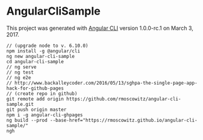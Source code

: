 # AngularCliSample

This project was generated with [Angular CLI](https://github.com/angular/angular-cli) version 1.0.0-rc.1 on March 3, 2017.

```
// (upgrade node to v. 6.10.0)
npm install -g @angular/cli
ng new angular-cli-sample
cd angular-cli-sample
// ng serve
// ng test
// ng e2e
// http://www.backalleycoder.com/2016/05/13/sghpa-the-single-page-app-hack-for-github-pages
// (create repo in github)
git remote add origin https://github.com/rmoscowitz/angular-cli-sample.git
git push origin master
npm i -g angular-cli-ghpages
ng build --prod --base-href="https://rmoscowitz.github.io/angular-cli-sample/"
ngh
```
